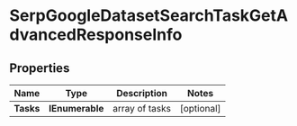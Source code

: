 # SerpGoogleDatasetSearchTaskGetAdvancedResponseInfo


## Properties

| Name | Type | Description | Notes |
|------------ | ------------- | ------------- | -------------|
**Tasks** | **IEnumerable<SerpGoogleDatasetSearchTaskGetAdvancedTaskInfo>** | array of tasks |[optional]|